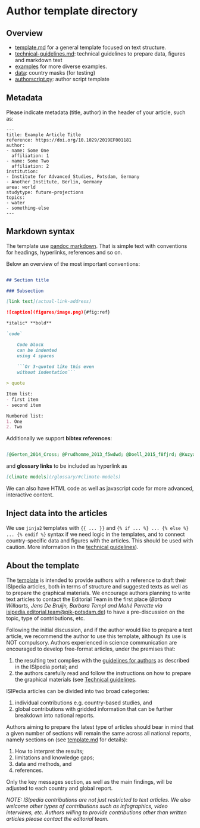 # Author template directory

## Overview

- [template.md](template.md) for a general template focused on text structure.
- [technical-guidelines.md](technical-guidelines.md): technical guidelines to prepare data, figures and markdown text
- [examples](examples) for more diverse examples.
- [data](data): country masks (for testing)
- [authorscript.py](authorscript.py): author script template

## Metadata

Please indicate metadata (title, author) in the header of your article, such as:
```
---
title: Example Article Title
reference: https://doi.org/10.1029/2019EF001181
author:
- name: Some One
  affiliation: 1
- name: Some Two
  affiliation: 2
institution:
- Institute for Advanced Studies, Potsdam, Germany
- Another Institute, Berlin, Germany
area: world
studytype: future-projections
topics:
- water
- something-else
---
```

## Markdown syntax

The template use [pandoc markdown](https://pandoc.org/MANUAL.html#pandocs-markdown).
That is simple text with conventions for headings, hyperlinks, references and so on.

Below an overview of the most important conventions:

```markdown

## Section title

### Subsection

[link text](actual-link-address)

![caption](figures/image.png){#fig:ref}

*italic* **bold**

`code`

    Code block
    can be indented 
    using 4 spaces 
    
    ```Or 3-quoted like this even 
    without indentation```

> quote

Item list:
- first item
- second item

Numbered list:
1. One
2. Two
```
Additionally we support **bibtex references**:
```markdown

[@Gerten_2014_Cross; @Prudhomme_2013_f5wdwd; @Doell_2015_f8fjrd; @Kuzyakov_2019_gf43bp]
``` 
and **glossary links** to be included as hyperlink as 
```markdown
[climate models](/glossary/#climate-models)
```

We can also have HTML code as well as javascript code for more advanced, interactive content.

## Inject data into the articles

We use `jinja2` templates with `{{ ... }}` and `{% if ... %} ... {% else %} ... {% endif %}` syntax if we need logic in the templates, and to connect country-specific data and figures with the articles. This should be used with caution. More information in the [technical guidelines](technical-guidelines.md#technical-template-jinja2-to-insert-country-dependent-data-in-the-text)).


## About the template

The [template](template.md) is intended to provide authors with a reference to draft
their ISIpedia articles, both in terms of structure and suggested texts
as well as to prepare the graphical materials. We encourage authors
planning to write text articles to contact the Editorial Team in the
first place (*Barbara Willaarts, Jens De Bruijn, Barbara Templ and Mahé
Perrette via* <isipedia.editorial.team@pik-potsdam.de>) to have a
pre-discussion on the topic, type of contributions, etc.

Following the initial discussion, and if the author would like to
prepare a text article, we recommend the author to use this template,
although its use is NOT compulsory. Authors experienced in science
communication are encouraged to develop free-format articles, under the
premises that:
1. the resulting text complies with the [guidelines for
authors](https://demo.isipedia.org/for-scientists/) as described in the
ISIpedia portal; and
2. the authors carefully read and follow the instructions on how to prepare the graphical materials (see [Technical guidelines](technical-guidelines.md).

ISIPedia articles can be divided into two broad categories: 
1. individual contributions e.g. country-based studies, and 
2. global contributions with gridded information that can be further breakdown
into national reports. 

Authors aiming to prepare the latest type of
articles should bear in mind that a given number of sections will remain
the same across all national reports, namely sections on (see [template.md](template.md)
for details):
1. How to interpret the results; 
2. limitations and knowledge gaps; 
3. data and methods, and 
4. references.

Only the key messages section, as well as the main findings, will be adjusted to each
country and global report.

*NOTE: ISIpedia contributions are not just restricted to text articles.
We also welcome other types of contributions such as infographics, video
interviews, etc. Authors willing to provide contributions other than
written articles please contact the editorial team.*
